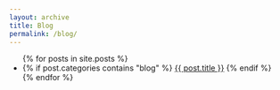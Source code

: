 ```yaml
---
layout: archive
title: Blog
permalink: /blog/
---
```




<ul>
  {% for posts in site.posts %}
    <li>
      {% if post.categories contains "blog" %}
        <a href="{{ site.baseurl }}{{ post.url }}">{{ post.title }}</a>
      {% endif %}
    </li>
  {% endfor %}
</ul>
